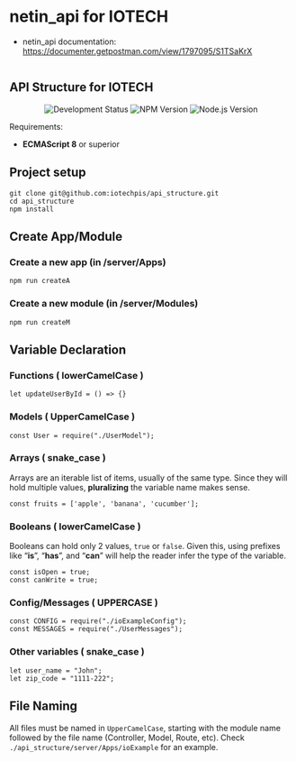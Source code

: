 # netin_api for IOTECH
- netin_api documentation: https://documenter.getpostman.com/view/1797095/S1TSaKrX
```
```
## API Structure for IOTECH
<p  align="center">
<img  src="https://img.shields.io/badge/status-in%20development-orange.svg"  alt="Development Status">
<img  src="https://img.shields.io/badge/npm-v6.4.1-blue.svg"  alt="NPM Version">
<img  src="https://img.shields.io/badge/node.js-v8.12.0-green.svg"  alt="Node.js Version">
  
Requirements:
- **ECMAScript 8** or superior

## Project setup
```
git clone git@github.com:iotechpis/api_structure.git
cd api_structure
npm install
```
  
## Create App/Module

### Create a new app (in /server/Apps)
```
npm run createA
```

### Create a new module (in /server/Modules)
```
npm run createM
```

## Variable Declaration

### Functions ( lowerCamelCase )
```
let updateUserById = () => {}
```

### Models ( UpperCamelCase )
```
const User = require("./UserModel");
```

### Arrays ( snake_case )
Arrays are an iterable list of items, usually of the same type. Since they will hold multiple values, **pluralizing** the variable name makes sense.
```
const fruits = ['apple', 'banana', 'cucumber'];
```

### Booleans ( lowerCamelCase )
Booleans can hold only 2 values, `true` or `false`. Given this, using prefixes like “**is**”, “**has**”, and “**can**” will help the reader infer the type of the variable.
```
const isOpen = true;
const canWrite = true;
```

### Config/Messages ( UPPERCASE )
```
const CONFIG = require("./ioExampleConfig");
const MESSAGES = require("./UserMessages");
```

### Other variables ( snake_case )
```
let user_name = "John";
let zip_code = "1111-222";
```

## File Naming
All files must be named in `UpperCamelCase`, starting with the module name followed by the file name (Controller, Model, Route, etc). Check `./api_structure/server/Apps/ioExample` for an example.
